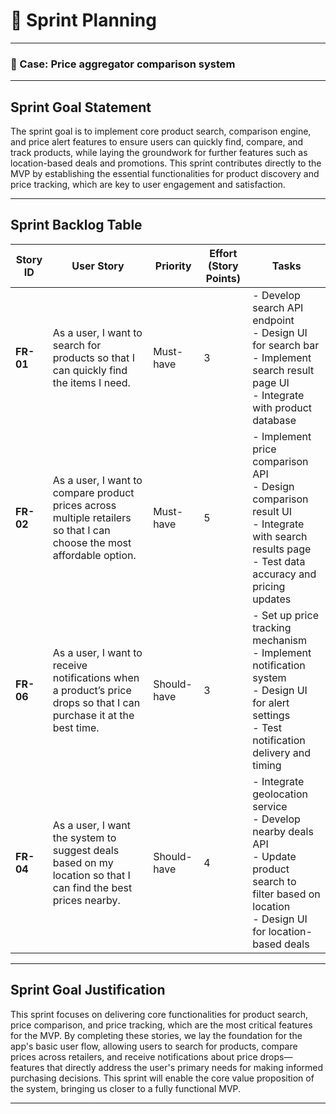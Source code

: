 # 📌 Sprint Planning

---
### 🎯 Case: Price aggregator comparison system

---

## Sprint Goal Statement

The sprint goal is to implement core product search, comparison engine, and price alert features to ensure users can 
quickly find, compare, and track products, while laying the groundwork for further features such as location-based 
deals and promotions. This sprint contributes directly to the MVP by establishing the essential functionalities for 
product discovery and price tracking, which are key to user engagement and satisfaction.

---

## Sprint Backlog Table

| Story ID | User Story | Priority | Effort (Story Points) | Tasks |
|----------|------------|----------|-----------------------|-------|
| **FR-01** | As a user, I want to search for products so that I can quickly find the items I need. | Must-have | 3 | - Develop search API endpoint<br>- Design UI for search bar<br>- Implement search result page UI<br>- Integrate with product database |
| **FR-02** | As a user, I want to compare product prices across multiple retailers so that I can choose the most affordable option. | Must-have | 5 | - Implement price comparison API<br>- Design comparison result UI<br>- Integrate with search results page<br>- Test data accuracy and pricing updates |
| **FR-06** | As a user, I want to receive notifications when a product’s price drops so that I can purchase it at the best time. | Should-have | 3 | - Set up price tracking mechanism<br>- Implement notification system<br>- Design UI for alert settings<br>- Test notification delivery and timing |
| **FR-04** | As a user, I want the system to suggest deals based on my location so that I can find the best prices nearby. | Should-have | 4 | - Integrate geolocation service<br>- Develop nearby deals API<br>- Update product search to filter based on location<br>- Design UI for location-based deals |

---

## Sprint Goal Justification

This sprint focuses on delivering core functionalities for product search, price comparison, and price tracking, which 
are the most critical features for the MVP. By completing these stories, we lay the foundation for the app's basic user 
flow, allowing users to search for products, compare prices across retailers, and receive notifications about price 
drops—features that directly address the user's primary needs for making informed purchasing decisions. This sprint will 
enable the core value proposition of the system, bringing us closer to a fully functional MVP.

---







